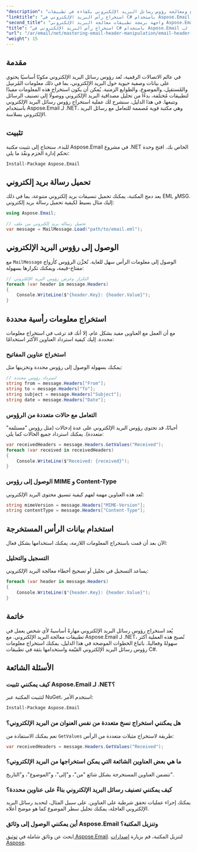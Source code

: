 ```yaml
---
"description": "تعلّم كيفية استخراج ومعالجة رؤوس رسائل البريد الإلكتروني بكفاءة في تطبيقات C# باستخدام مكتبة Aspose.Email القوية لـ .NET. يقدم هذا الدليل الشامل تعليمات خطوة بخطوة للوصول إلى معلومات الرؤوس الرئيسية."
"linktitle": "استخراج رأس البريد الإلكتروني في C# باستخدام Aspose.Email لـ .NET"
"second_title": "واجهة برمجة تطبيقات معالجة البريد الإلكتروني Aspose.Email .NET"
"title": "استخراج رأس البريد الإلكتروني في C# باستخدام Aspose.Email لـ .NET"
"url": "/ar/email/net/mastering-email-header-manipulation/email-header-extraction/"
"weight": 15
---
```


## مقدمة

في عالم الاتصالات الرقمية، تُعد رؤوس رسائل البريد الإلكتروني مكونًا أساسيًا يحتوي على بيانات وصفية حيوية حول البريد الإلكتروني، بما في ذلك معلومات المُرسِل والمُستقبِل، والموضوع، والطوابع الزمنية. يُمكن أن يكون استخراج هذه المعلومات مفيدًا لتطبيقات مُختلفة، بدءًا من تحليل مصداقية البريد الإلكتروني ووصولًا إلى تصنيف الرسائل وتتبعها. في هذا الدليل، سنشرح لك عملية استخراج رؤوس رسائل البريد الإلكتروني باستخدام Aspose.Email لـ .NET، وهي مكتبة قوية مُصممة للتعامل مع رسائل البريد الإلكتروني بسلاسة.

## تثبيت

للبدء، ستحتاج إلى تثبيت مكتبة Aspose.Email في مشروع .NET الخاص بك. افتح وحدة تحكم إدارة الحزم ونفّذ ما يلي:

```bash
Install-Package Aspose.Email
```

## تحميل رسالة بريد إلكتروني

بعد دمج المكتبة، يمكنك تحميل تنسيقات بريد إلكتروني متنوعة، بما في ذلك EML وMSG. إليك مثال بسيط لكيفية تحميل رسالة بريد إلكتروني:

```csharp
using Aspose.Email;

// تحميل رسالة بريد إلكتروني من ملف
var message = MailMessage.Load("path/to/email.eml");
```

## الوصول إلى رؤوس البريد الإلكتروني

مع `MailMessage` الوصول إلى معلومات الرأس سهل للغاية. تُخزَّن الرؤوس كأزواج مفتاح-قيمة، ويمكنك تكرارها بسهولة:

```csharp
// التكرار وعرض رؤوس البريد الإلكتروني
foreach (var header in message.Headers)
{
    Console.WriteLine($"{header.Key}: {header.Value}");
}
```

## استخراج معلومات رأسية محددة

مع أن العمل مع العناوين مفيد بشكل عام، إلا أنك قد ترغب في استخراج معلومات محددة. إليك كيفية استرداد العناوين الأكثر استخدامًا:

### استخراج عناوين المفاتيح

يمكنك بسهولة الوصول إلى رؤوس محددة وتخزينها مثل:

```csharp
// استرداد رؤوس محددة
string from = message.Headers["From"];
string to = message.Headers["To"];
string subject = message.Headers["Subject"];
string date = message.Headers["Date"];
```

### التعامل مع حالات متعددة من الرؤوس

أحيانًا، قد تحتوي رؤوس البريد الإلكتروني على عدة إدخالات (مثل رؤوس "مستلمة" متعددة). يمكنك استرداد جميع الحالات كما يلي:

```csharp
var receivedHeaders = message.Headers.GetValues("Received");
foreach (var received in receivedHeaders)
{
    Console.WriteLine($"Received: {received}");
}
```

### الوصول إلى رؤوس MIME و Content-Type

تُعد هذه العناوين مهمة لفهم كيفية تنسيق محتوى البريد الإلكتروني:

```csharp
string mimeVersion = message.Headers["MIME-Version"];
string contentType = message.Headers["Content-Type"];
```

## استخدام بيانات الرأس المستخرجة

الآن بعد أن قمت باستخراج المعلومات اللازمة، يمكنك استخدامها بشكل فعال:

### التسجيل والتحليل

يساعد التسجيل في تحليل أو تصحيح أخطاء معالجة البريد الإلكتروني:

```csharp
foreach (var header in message.Headers)
{
    Console.WriteLine($"{header.Key}: {header.Value}");
}
```

## خاتمة

يُعد استخراج رؤوس رسائل البريد الإلكتروني مهارةً أساسيةً لأي شخص يعمل في تطبيقات معالجة البريد الإلكتروني. مع Aspose.Email لـ .NET، تُصبح هذه العملية أكثر سهولةً وفعاليةً. باتباع الخطوات الموضحة في هذا الدليل، يمكنك استخراج معلومات رؤوس رسائل البريد الإلكتروني القيّمة واستخدامها بثقة في تطبيقات C#.

## الأسئلة الشائعة

### كيف يمكنني تثبيت Aspose.Email لـ .NET؟

لتثبيت المكتبة عبر NuGet، استخدم الأمر:
```bash
Install-Package Aspose.Email
```

### هل يمكنني استخراج نسخ متعددة من نفس العنوان من البريد الإلكتروني؟

نعم يمكنك الاستفادة من `GetValues` طريقة لاستخراج مثيلات متعددة من الرأس:
```csharp
var receivedHeaders = message.Headers.GetValues("Received");
```

### ما هي بعض العناوين الشائعة التي يمكن استخراجها من البريد الإلكتروني؟

تتضمن العناوين المستخرجة بشكل شائع "من"، و"إلى"، و"الموضوع"، و"التاريخ".

### كيف يمكنني تصنيف رسائل البريد الإلكتروني بناءً على عناوين محددة؟

يمكنك إجراء عمليات تحقق شرطية على العناوين. على سبيل المثال، لتحديد رسائل البريد الإلكتروني العاجلة، يمكنك تحليل سطر الموضوع كما هو موضح أعلاه.

### أين يمكنني الوصول إلى وثائق Aspose.Email وتنزيل المكتبة؟

ابحث عن وثائق شاملة في [توثيق Aspose.Email](https://reference.aspose.com/email/net/). لتنزيل المكتبة، قم بزيارة [إصدارات Aspose](https://releases.aspose.com/email/net/).